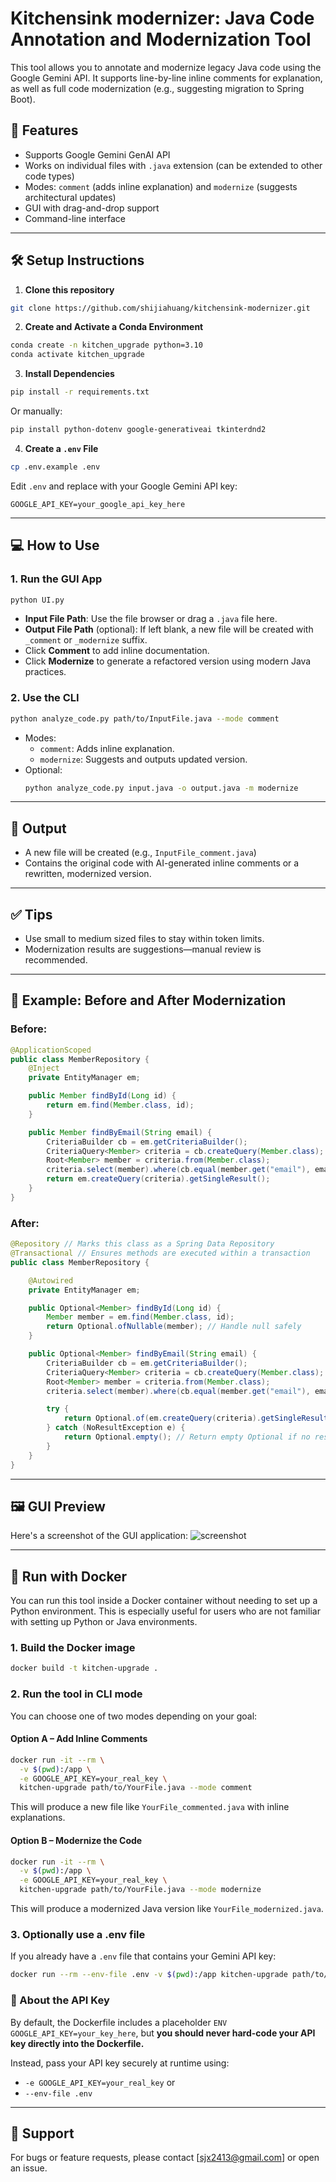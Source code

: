 # Kitchensink modernizer: Java Code Annotation and Modernization Tool

This tool allows you to annotate and modernize legacy Java code using the Google Gemini API. It supports line-by-line inline comments for explanation, as well as full code modernization (e.g., suggesting migration to Spring Boot).

## 🚀 Features

- Supports Google Gemini GenAI API
- Works on individual files with `.java` extension (can be extended to other code types)
- Modes: `comment` (adds inline explanation) and `modernize` (suggests architectural updates)
- GUI with drag-and-drop support
- Command-line interface

---

## 🛠️ Setup Instructions

1. **Clone this repository**

```bash
git clone https://github.com/shijiahuang/kitchensink-modernizer.git
```

2. **Create and Activate a Conda Environment**

```bash
conda create -n kitchen_upgrade python=3.10
conda activate kitchen_upgrade
```

3. **Install Dependencies**

```bash
pip install -r requirements.txt
```

Or manually:
```bash
pip install python-dotenv google-generativeai tkinterdnd2
```

4. **Create a `.env` File**

```bash
cp .env.example .env
```

Edit `.env` and replace with your Google Gemini API key:
```
GOOGLE_API_KEY=your_google_api_key_here
```

---

## 💻 How to Use

### 1. Run the GUI App

```bash
python UI.py
```

- **Input File Path**: Use the file browser or drag a `.java` file here.
- **Output File Path** (optional): If left blank, a new file will be created with `_comment` or `_modernize` suffix.
- Click **Comment** to add inline documentation.
- Click **Modernize** to generate a refactored version using modern Java practices.

### 2. Use the CLI

```bash
python analyze_code.py path/to/InputFile.java --mode comment
```

- Modes:
  - `comment`: Adds inline explanation.
  - `modernize`: Suggests and outputs updated version.
- Optional:
  ```bash
  python analyze_code.py input.java -o output.java -m modernize
  ```

---

## 📂 Output

- A new file will be created (e.g., `InputFile_comment.java`)
- Contains the original code with AI-generated inline comments or a rewritten, modernized version.

---

## ✅ Tips

- Use small to medium sized files to stay within token limits.
- Modernization results are suggestions—manual review is recommended.

---

## 🔁 Example: Before and After Modernization

### Before:
```java
@ApplicationScoped
public class MemberRepository {
    @Inject
    private EntityManager em;

    public Member findById(Long id) {
        return em.find(Member.class, id);
    }

    public Member findByEmail(String email) {
        CriteriaBuilder cb = em.getCriteriaBuilder();
        CriteriaQuery<Member> criteria = cb.createQuery(Member.class);
        Root<Member> member = criteria.from(Member.class);
        criteria.select(member).where(cb.equal(member.get("email"), email));
        return em.createQuery(criteria).getSingleResult();
    }
}
```

### After:
```java
@Repository // Marks this class as a Spring Data Repository
@Transactional // Ensures methods are executed within a transaction
public class MemberRepository {

    @Autowired
    private EntityManager em;

    public Optional<Member> findById(Long id) {
        Member member = em.find(Member.class, id);
        return Optional.ofNullable(member); // Handle null safely
    }

    public Optional<Member> findByEmail(String email) {
        CriteriaBuilder cb = em.getCriteriaBuilder();
        CriteriaQuery<Member> criteria = cb.createQuery(Member.class);
        Root<Member> member = criteria.from(Member.class);
        criteria.select(member).where(cb.equal(member.get("email"), email));

        try {
            return Optional.of(em.createQuery(criteria).getSingleResult());
        } catch (NoResultException e) {
            return Optional.empty(); // Return empty Optional if no result
        }
    }
}
```

---

## 🖼️ GUI Preview

Here's a screenshot of the GUI application:
![screenshot](images/gui_demo.png)

---

## 🐳 Run with Docker

You can run this tool inside a Docker container without needing to set up a Python environment.
This is especially useful for users who are not familiar with setting up Python or Java environments.

### 1. Build the Docker image
```bash
docker build -t kitchen-upgrade .
```

### 2. Run the tool in CLI mode

You can choose one of two modes depending on your goal:

#### Option A – Add Inline Comments
```bash
docker run -it --rm \
  -v $(pwd):/app \
  -e GOOGLE_API_KEY=your_real_key \
  kitchen-upgrade path/to/YourFile.java --mode comment
```
This will produce a new file like `YourFile_commented.java` with inline explanations.

#### Option B – Modernize the Code
```bash
docker run -it --rm \
  -v $(pwd):/app \
  -e GOOGLE_API_KEY=your_real_key \
  kitchen-upgrade path/to/YourFile.java --mode modernize
```
This will produce a modernized Java version like `YourFile_modernized.java`.

### 3. Optionally use a .env file
If you already have a `.env` file that contains your Gemini API key:
```bash
docker run --rm --env-file .env -v $(pwd):/app kitchen-upgrade path/to/InputFile.java --mode comment
```

### 🔐 About the API Key
By default, the Dockerfile includes a placeholder `ENV GOOGLE_API_KEY=your_key_here`, but **you should never hard-code your API key directly into the Dockerfile.**

Instead, pass your API key securely at runtime using:
- `-e GOOGLE_API_KEY=your_real_key` or
- `--env-file .env`

---

## 📧 Support

For bugs or feature requests, please contact [sjx2413@gmail.com] or open an issue.
